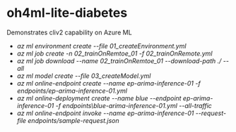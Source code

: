# oh4ml-lite-diabetes
Demonstrates cliv2 capability on Azure ML
<i><ul>
  <li>az ml environment create --file 01_createEnvironment.yml</li>
  <li>az ml job create -n 02_trainOnRemtoe_01 -f 02_trainOnRemote.yml</li>
  <li>az ml job download --name 02_trainOnRemtoe_01 --download-path ./ --all</li>
  <li>az ml model create --file 03_createModel.yml</li>
  <li>az ml online-endpoint create --name ep-arima-inference-01 -f endpoints/ep-arima-inference-01.yml</li>
  <li>az ml online-deployment create --name blue --endpoint ep-arima-inference-01 -f endpoints\blue-arima-inference-01.yml --all-traffic</li>
  <li>az ml online-endpoint invoke --name ep-arima-inference-01 --request-file endpoints/sample-request.json</li>
</ul></i>
<br>
